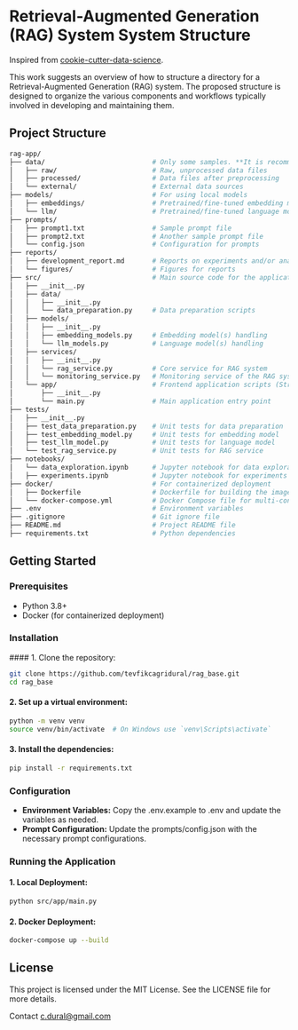 # Retrieval-Augmented Generation (RAG) System System Structure
Inspired from [cookie-cutter-data-science](https://cookiecutter-data-science.drivendata.org).

This work suggests an overview of how to structure a directory for a Retrieval-Augmented Generation (RAG) system. The proposed structure is designed to organize the various components and workflows typically involved in developing and maintaining them.

## Project Structure

```sh
rag-app/
├── data/                           # Only some samples. **It is recommended to separate data stores/databases from codebase**
│   ├── raw/                        # Raw, unprocessed data files
│   ├── processed/                  # Data files after preprocessing
│   └── external/                   # External data sources
├── models/                         # For using local models 
│   ├── embeddings/                 # Pretrained/fine-tuned embedding model(s)
│   └── llm/                        # Pretrained/fine-tuned language model(s)
├── prompts/            
│   ├── prompt1.txt                 # Sample prompt file
│   ├── prompt2.txt                 # Another sample prompt file
│   └── config.json                 # Configuration for prompts
├── reports/
│   ├── development_report.md       # Reports on experiments and/or analyses
│   └── figures/                    # Figures for reports
├── src/                            # Main source code for the application.
│   ├── __init__.py
│   ├── data/
│   │   ├── __init__.py
│   │   └── data_preparation.py     # Data preparation scripts
│   ├── models/
│   │   ├── __init__.py
│   │   ├── embedding_models.py     # Embedding model(s) handling
│   │   └── llm_models.py           # Language model(s) handling
│   ├── services/
│   │   ├── __init__.py
│   │   └── rag_service.py          # Core service for RAG system
│   │   └── monitoring_service.py   # Monitoring service of the RAG system
│   └── app/                        # Frontend application scripts (Streamlit, gradio, etc.)
│       ├── __init__.py
│       └── main.py                 # Main application entry point
├── tests/
│   ├── __init__.py
│   ├── test_data_preparation.py    # Unit tests for data preparation
│   ├── test_embedding_model.py     # Unit tests for embedding model
│   ├── test_llm_model.py           # Unit tests for language model
│   └── test_rag_service.py         # Unit tests for RAG service
├── notebooks/
│   └── data_exploration.ipynb      # Jupyter notebook for data exploration and analysis
│   ├── experiments.ipynb           # Jupyter notebook for experiments on different strategies
├── docker/                         # For containerized deployment 
│   ├── Dockerfile                  # Dockerfile for building the image
│   └── docker-compose.yml          # Docker Compose file for multi-container setups
├── .env                            # Environment variables
├── .gitignore                      # Git ignore file
├── README.md                       # Project README file
├── requirements.txt                # Python dependencies
```

## Getting Started

### Prerequisites
- Python 3.8+
- Docker (for containerized deployment)

### Installation
#### 1. Clone the repository:

```sh
git clone https://github.com/tevfikcagridural/rag_base.git
cd rag_base
```

#### 2. Set up a virtual environment:

```sh
python -m venv venv
source venv/bin/activate  # On Windows use `venv\Scripts\activate`
```

#### 3. Install the dependencies:

```sh
pip install -r requirements.txt
```

### Configuration
- **Environment Variables:** Copy the .env.example to .env and update the variables as needed.
- **Prompt Configuration:** Update the prompts/config.json with the necessary prompt configurations.

### Running the Application
#### 1. Local Deployment:

```sh
python src/app/main.py
```

#### 2. Docker Deployment:
```sh
docker-compose up --build
```

## License
This project is licensed under the MIT License. See the LICENSE file for more details.

Contact c.dural@gmail.com